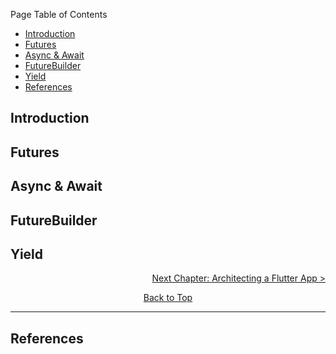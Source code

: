 Page Table of Contents
- [Introduction](#introduction)
- [Futures](#futures)
- [Async & Await](#async--await)
- [FutureBuilder](#futurebuilder)
- [Yield](#yield)
- [References](#references)

## Introduction
## Futures
## Async & Await
## FutureBuilder
## Yield

<p align="right"><a href="https://github.com/Fasust/flutter-guide/wiki/150-Communication-with-the-Web">Next Chapter: Architecting a Flutter App ></a></p>
<p align="center"><a href="#">Back to Top</a></center></p>

---
## References 
